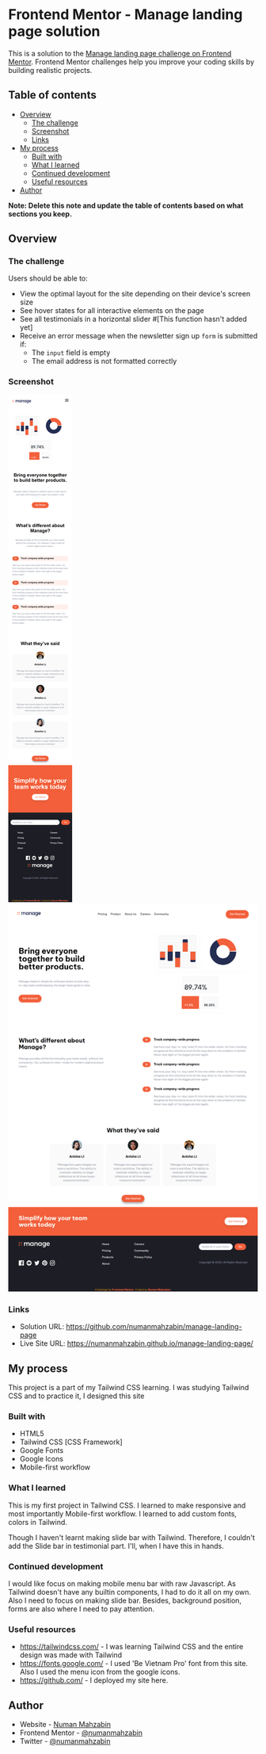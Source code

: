 # Frontend Mentor - Manage landing page solution

This is a solution to the [Manage landing page challenge on Frontend Mentor](https://www.frontendmentor.io/challenges/manage-landing-page-SLXqC6P5). Frontend Mentor challenges help you improve your coding skills by building realistic projects.

## Table of contents

- [Overview](#overview)
  - [The challenge](#the-challenge)
  - [Screenshot](#screenshot)
  - [Links](#links)
- [My process](#my-process)
  - [Built with](#built-with)
  - [What I learned](#what-i-learned)
  - [Continued development](#continued-development)
  - [Useful resources](#useful-resources)
- [Author](#author)
<!-- - [Acknowledgments](#acknowledgments) -->

**Note: Delete this note and update the table of contents based on what sections you keep.**

## Overview

### The challenge

Users should be able to:

- View the optimal layout for the site depending on their device's screen size
- See hover states for all interactive elements on the page
- See all testimonials in a horizontal slider #[This function hasn't added yet]
- Receive an error message when the newsletter sign up `form` is submitted if:
  - The `input` field is empty
  - The email address is not formatted correctly

### Screenshot

![Mobile view](./design/mobile_full_page.png) 
![Desktop view](./design/desktop_full.png) 


### Links

- Solution URL: https://github.com/numanmahzabin/manage-landing-page
- Live Site URL: https://numanmahzabin.github.io/manage-landing-page/

## My process
This project is a part of my Tailwind CSS learning. I was studying Tailwind CSS and to practice it, I designed this site

### Built with

- HTML5
- Tailwind CSS [CSS Framework]
- Google Fonts
- Google Icons
- Mobile-first workflow

### What I learned

This is my first project in Tailwind CSS. I learned to make responsive and most importantly Mobile-first workflow. I learned to add custom fonts, colors in Tailwind. 

Though I haven't learnt making slide bar with Tailwind. Therefore, I couldn't add the Slide bar in testimonial part. I'll, when I have this in hands.

### Continued development

I would like focus on making mobile menu bar with raw Javascript. As Tailwind doesn't have any builtin components, I had to do it all on my own. Also I need to focus on making slide bar. Besides, background position, forms are also where I need to pay attention.

### Useful resources

- https://tailwindcss.com/ - I was learning Tailwind CSS and the entire design was made with Tailwind
- https://fonts.google.com/ - I used 'Be Vietnam Pro' font from this site. Also I used the menu icon from the google icons.
- https://github.com/ - I deployed my site here. 

## Author

- Website - [Numan Mahzabin](https://github.com/numanmahzabin)
- Frontend Mentor - [@numanmahzabin](https://www.frontendmentor.io/profile/numanmahzabin)
- Twitter - [@numanmahzabin](https://www.twitter.com/numanmahzabin)

<!-- ## Acknowledgments

This is where you can give a hat tip to anyone who helped you out on this project. Perhaps you worked in a team or got some inspiration from someone else's solution. This is the perfect place to give them some credit.

**Note: Delete this note and edit this section's content as necessary. If you completed this challenge by yourself, feel free to delete this section entirely.** -->
